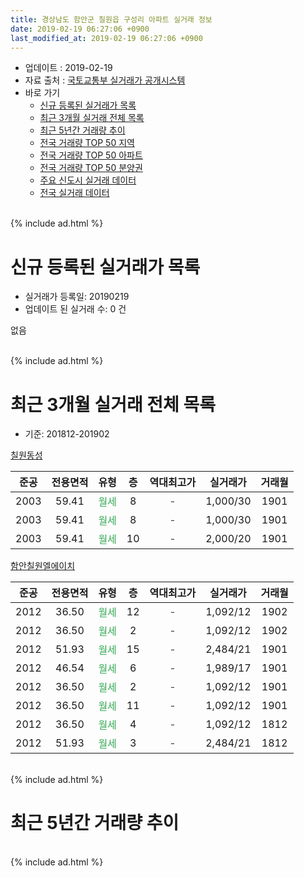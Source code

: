 ```yaml
---
title: 경상남도 함안군 칠원읍 구성리 아파트 실거래 정보
date: 2019-02-19 06:27:06 +0900
last_modified_at: 2019-02-19 06:27:06 +0900
---
```


* 업데이트 : 2019-02-19
* 자료 출처 : [국토교통부 실거래가 공개시스템](http://rt.molit.go.kr)
* 바로 가기
    * [신규 등록된 실거래가 목록](#신규-등록된-실거래가-목록)
    * [최근 3개월 실거래 전체 목록](#최근-3개월-실거래-전체-목록)
    * [최근 5년간 거래량 추이](#최근-5년간-거래량-추이)
    * [전국 거래량 TOP 50 지역](https://ayogom.github.io/apt-trade-info/최근-3개월-전국에서-가장-거래가-많이-발생한-지역)
    * [전국 거래량 TOP 50 아파트](https://ayogom.github.io/apt-trade-info/최근-3개월-전국에서-가장-거래가-많이-발생한-아파트)
    * [전국 거래량 TOP 50 분양권](https://ayogom.github.io/apt-trade-info/최근-3개월-전국에서-가장-거래가-많이-발생한-분양권)
    * [주요 신도시 실거래 데이터](https://ayogom.github.io/apt-trade-info/주요-신도시)
    * [전국 실거래 데이터](https://ayogom.github.io/apt-trade-info/전국)
<br>
{% include ad.html %}
<br>

# 신규 등록된 실거래가 목록
* 실거래가 등록일: 20190219
* 업데이트 된 실거래 수: 0 건

없음

<br>
{% include ad.html %}
<br>

# 최근 3개월 실거래 전체 목록
* 기준: 201812-201902


[칠원동성](https://search.naver.com/search.naver?query=%EA%B2%BD%EC%83%81%EB%82%A8%EB%8F%84+%ED%95%A8%EC%95%88%EA%B5%B0+%EC%B9%A0%EC%9B%90%EC%9D%8D+%EA%B5%AC%EC%84%B1%EB%A6%AC+%EC%B9%A0%EC%9B%90%EB%8F%99%EC%84%B1)

|준공|전용면적|유형|층|역대최고가|실거래가|거래월|
|:---:|:---:|:---:|:---:|:---:|:---:|:---:|
|2003|59.41|<span style="color:#34a853">월세</span>|8|<span style="color:#444444">-</span>|1,000/30|1901|
|2003|59.41|<span style="color:#34a853">월세</span>|8|<span style="color:#444444">-</span>|1,000/30|1901|
|2003|59.41|<span style="color:#34a853">월세</span>|10|<span style="color:#444444">-</span>|2,000/20|1901|

[함안칠원엘에이치](https://search.naver.com/search.naver?query=%EA%B2%BD%EC%83%81%EB%82%A8%EB%8F%84+%ED%95%A8%EC%95%88%EA%B5%B0+%EC%B9%A0%EC%9B%90%EC%9D%8D+%EA%B5%AC%EC%84%B1%EB%A6%AC+%ED%95%A8%EC%95%88%EC%B9%A0%EC%9B%90%EC%97%98%EC%97%90%EC%9D%B4%EC%B9%98)

|준공|전용면적|유형|층|역대최고가|실거래가|거래월|
|:---:|:---:|:---:|:---:|:---:|:---:|:---:|
|2012|36.50|<span style="color:#34a853">월세</span>|12|<span style="color:#444444">-</span>|1,092/12|1902|
|2012|36.50|<span style="color:#34a853">월세</span>|2|<span style="color:#444444">-</span>|1,092/12|1902|
|2012|51.93|<span style="color:#34a853">월세</span>|15|<span style="color:#444444">-</span>|2,484/21|1901|
|2012|46.54|<span style="color:#34a853">월세</span>|6|<span style="color:#444444">-</span>|1,989/17|1901|
|2012|36.50|<span style="color:#34a853">월세</span>|2|<span style="color:#444444">-</span>|1,092/12|1901|
|2012|36.50|<span style="color:#34a853">월세</span>|11|<span style="color:#444444">-</span>|1,092/12|1901|
|2012|36.50|<span style="color:#34a853">월세</span>|4|<span style="color:#444444">-</span>|1,092/12|1812|
|2012|51.93|<span style="color:#34a853">월세</span>|3|<span style="color:#444444">-</span>|2,484/21|1812|


<br>
{% include ad.html %}
<br>

# 최근 5년간 거래량 추이


<div style="width:100%;">
    <canvas id="deal_progress" height="200"></canvas>
</div>

<script>
new Chart(document.getElementById("deal_progress"), {
    type: 'line',
    data: {
        labels: ['201402','201403','201404','201405','201406','201407','201408','201409','201410','201411','201412','201501','201502','201503','201504','201505','201506','201507','201508','201509','201510','201511','201512','201601','201602','201603','201604','201605','201606','201607','201608','201609','201610','201611','201612','201701','201702','201703','201704','201705','201706','201707','201708','201709','201710','201711','201712','201801','201802','201803','201804','201805','201806','201807','201808','201809','201810','201811','201812','201901','201902'],
        datasets: [{
            label: '매매',
            pointRadius: 1,
            data: [2, 0, 0, 2, 2, 0, 1, 2, 0, 1, 0, 2, 0, 0, 1, 1, 30, 0, 1, 1, 2, 2, 1, 0, 0, 2, 0, 0, 0, 0, 1, 0, 1, 2, 0, 0, 0, 44, 27, 29, 42, 26, 57, 20, 7, 9, 14, 8, 2, 2, 2, 1, 2, 0, 1, 1, 4, 5, 0, 0, 0],
            borderColor: "rgba(255, 201, 14, 1)",
            backgroundColor: "rgba(255, 201, 14, 0.5)",
            fill: false,
            lineTension: 0
        },{
            label: '전월세',
            pointRadius: 1,
            data: [3, 1, 4, 4, 1, 5, 6, 24, 4, 6, 2, 8, 4, 5, 3, 0, 1, 5, 2, 5, 3, 93, 4, 3, 5, 2, 5, 1, 2, 3, 4, 36, 3, 1, 4, 1, 4, 1, 3, 2, 10, 3, 3, 5, 3, 4, 5, 3, 3, 4, 3, 3, 5, 4, 2, 18, 4, 1, 2, 7, 2],
            borderColor: "rgba(0, 141, 185, 1)",
            backgroundColor: "rgba(0, 141, 185, 0.5)",
            fill: false,
            lineTension: 0
        }
        ]
    },
    options: {
        responsive: true,
        title: {
            display: false
        },
        tooltips: {
            mode: 'index',
            intersect: false
        },
        hover: {
            mode: 'nearest',
            intersect: true
        },
        scales: {
            xAxes: [{
                display: true,
                scaleLabel: {
                    display: true,
                    labelString: '년/월'
                }
            }],
            yAxes: [{
                display: true,
                ticks: {
                    suggestedMin: 0,
                },
                scaleLabel: {
                    display: true,
                    labelString: '실거래 수'
                }
            }]
        }
    }
});

</script>


<br>
{% include ad.html %}
<br>

